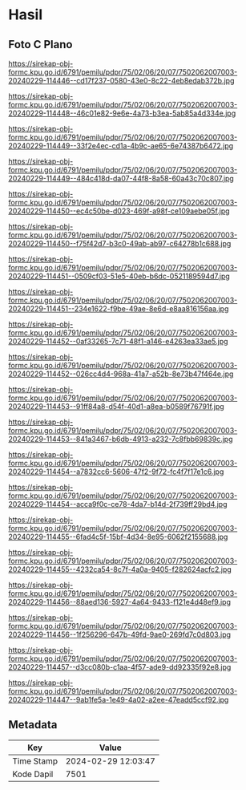 # Hasil

## Foto C Plano

https://sirekap-obj-formc.kpu.go.id/6791/pemilu/pdpr/75/02/06/20/07/7502062007003-20240229-114446--cd17f237-0580-43e0-8c22-4eb8edab372b.jpg

https://sirekap-obj-formc.kpu.go.id/6791/pemilu/pdpr/75/02/06/20/07/7502062007003-20240229-114448--46c01e82-9e6e-4a73-b3ea-5ab85a4d334e.jpg

https://sirekap-obj-formc.kpu.go.id/6791/pemilu/pdpr/75/02/06/20/07/7502062007003-20240229-114449--33f2e4ec-cd1a-4b9c-ae65-6e74387b6472.jpg

https://sirekap-obj-formc.kpu.go.id/6791/pemilu/pdpr/75/02/06/20/07/7502062007003-20240229-114449--484c418d-da07-44f8-8a58-60a43c70c807.jpg

https://sirekap-obj-formc.kpu.go.id/6791/pemilu/pdpr/75/02/06/20/07/7502062007003-20240229-114450--ec4c50be-d023-469f-a98f-ce109aebe05f.jpg

https://sirekap-obj-formc.kpu.go.id/6791/pemilu/pdpr/75/02/06/20/07/7502062007003-20240229-114450--f75f42d7-b3c0-49ab-ab97-c64278b1c688.jpg

https://sirekap-obj-formc.kpu.go.id/6791/pemilu/pdpr/75/02/06/20/07/7502062007003-20240229-114451--0509cf03-51e5-40eb-b6dc-0521189594d7.jpg

https://sirekap-obj-formc.kpu.go.id/6791/pemilu/pdpr/75/02/06/20/07/7502062007003-20240229-114451--234e1622-f9be-49ae-8e6d-e8aa816156aa.jpg

https://sirekap-obj-formc.kpu.go.id/6791/pemilu/pdpr/75/02/06/20/07/7502062007003-20240229-114452--0af33265-7c71-48f1-a146-e4263ea33ae5.jpg

https://sirekap-obj-formc.kpu.go.id/6791/pemilu/pdpr/75/02/06/20/07/7502062007003-20240229-114452--026cc4d4-968a-41a7-a52b-8e73b47f464e.jpg

https://sirekap-obj-formc.kpu.go.id/6791/pemilu/pdpr/75/02/06/20/07/7502062007003-20240229-114453--91ff84a8-d54f-40d1-a8ea-b0589f76791f.jpg

https://sirekap-obj-formc.kpu.go.id/6791/pemilu/pdpr/75/02/06/20/07/7502062007003-20240229-114453--841a3467-b6db-4913-a232-7c8fbb69839c.jpg

https://sirekap-obj-formc.kpu.go.id/6791/pemilu/pdpr/75/02/06/20/07/7502062007003-20240229-114454--a7832cc6-5606-47f2-9f72-fc4f7f17e1c6.jpg

https://sirekap-obj-formc.kpu.go.id/6791/pemilu/pdpr/75/02/06/20/07/7502062007003-20240229-114454--acca9f0c-ce78-4da7-b14d-2f739ff29bd4.jpg

https://sirekap-obj-formc.kpu.go.id/6791/pemilu/pdpr/75/02/06/20/07/7502062007003-20240229-114455--6fad4c5f-15bf-4d34-8e95-6062f2155688.jpg

https://sirekap-obj-formc.kpu.go.id/6791/pemilu/pdpr/75/02/06/20/07/7502062007003-20240229-114455--4232ca54-8c7f-4a0a-9405-f282624acfc2.jpg

https://sirekap-obj-formc.kpu.go.id/6791/pemilu/pdpr/75/02/06/20/07/7502062007003-20240229-114456--88aed136-5927-4a64-9433-f121e4d48ef9.jpg

https://sirekap-obj-formc.kpu.go.id/6791/pemilu/pdpr/75/02/06/20/07/7502062007003-20240229-114456--1f256296-647b-49fd-9ae0-269fd7c0d803.jpg

https://sirekap-obj-formc.kpu.go.id/6791/pemilu/pdpr/75/02/06/20/07/7502062007003-20240229-114457--d3cc080b-c1aa-4f57-ade9-dd92335f92e8.jpg

https://sirekap-obj-formc.kpu.go.id/6791/pemilu/pdpr/75/02/06/20/07/7502062007003-20240229-114447--9ab1fe5a-1e49-4a02-a2ee-47eadd5ccf92.jpg


## Metadata

| Key        | Value               |
| ---------- | ------------------- |
| Time Stamp | 2024-02-29 12:03:47 |
| Kode Dapil | 7501                |



